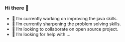 ### Hi there 👋

- 🔭 I’m currently working on improving the java skills.
- 🌱 I’m currently sharpening the problem solving skills.
- 👯 I’m looking to collaborate on open source project.
- 🤔 I’m looking for help with ...
